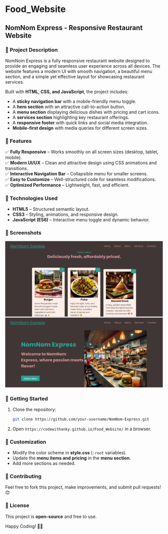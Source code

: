 # Food_Website
## **NomNom Express - Responsive Restaurant Website**  

### **📌 Project Description**  
NomNom Express is a fully responsive restaurant website designed to provide an engaging and seamless user experience across all devices. The website features a modern UI with smooth navigation, a beautiful menu section, and a simple yet effective layout for showcasing restaurant services.  

Built with **HTML, CSS, and JavaScript**, the project includes:  
- A **sticky navigation bar** with a mobile-friendly menu toggle.  
- A **hero section** with an attractive call-to-action button.  
- A **menu section** displaying delicious dishes with pricing and cart icons.  
- A **services section** highlighting key restaurant offerings.  
- A **responsive footer** with quick links and social media integration.  
- **Mobile-first design** with media queries for different screen sizes.  

### **🌟 Features**  
✅ **Fully Responsive** – Works smoothly on all screen sizes (desktop, tablet, mobile).  
✅ **Modern UI/UX** – Clean and attractive design using CSS animations and transitions.  
✅ **Interactive Navigation Bar** – Collapsible menu for smaller screens.  
✅ **Easy to Customize** – Well-structured code for seamless modifications.  
✅ **Optimized Performance** – Lightweight, fast, and efficient.  

### **🔧 Technologies Used**  
- **HTML5** – Structured semantic layout.  
- **CSS3** – Styling, animations, and responsive design.  
- **JavaScript (ES6)** – Interactive menu toggle and dynamic behavior.  

### **📸 Screenshots**  
![image alt](https://github.com/codewithAnky/Food_Website/blob/4bf87fa3eae30136e5ee43b5809344aee5e10a19/image/Screenshot-1.png)
![image alt](https://github.com/codewithAnky/Food_Website/blob/4bf87fa3eae30136e5ee43b5809344aee5e10a19/image/Screenshot-2.png)



### **🚀 Getting Started**  
1. Clone the repository:  
   ```sh
   git clone https://github.com/your-username/NomNom-Express.git
   ```
2. Open `https://codewithanky.github.io/Food_Website/` in a browser.  

### **🎨 Customization**  
- Modify the color scheme in **style.css** (`:root` variables).  
- Update the **menu items and pricing** in the **menu section**.  
- Add more sections as needed.  

### **📢 Contributing**  
Feel free to fork this project, make improvements, and submit pull requests! 😊  

### **📜 License**  
This project is **open-source** and free to use.  

Happy Coding! 🚀🔥
